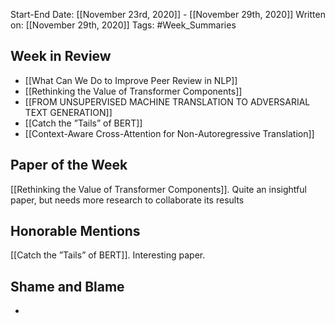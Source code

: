 Start-End Date: [[November 23rd, 2020]] - [[November 29th, 2020]]
Written on: [[November 29th, 2020]]
Tags: #Week_Summaries
## Week in Review
- [[What Can We Do to Improve Peer Review in NLP]]
- [[Rethinking the Value of Transformer Components]]
- [[FROM UNSUPERVISED MACHINE TRANSLATION TO ADVERSARIAL TEXT GENERATION]]
- [[Catch the ”Tails” of BERT]]
- [[Context-Aware Cross-Attention for Non-Autoregressive Translation]]
## Paper of the Week
[[Rethinking the Value of Transformer Components]]. Quite an insightful paper, but needs more research to collaborate its results
## Honorable Mentions
[[Catch the ”Tails” of BERT]]. Interesting paper.
## Shame and Blame
-
